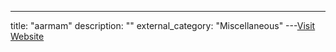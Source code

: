 ---
title: "aarmam"
description: ""
external_category: "Miscellaneous"
---[Visit Website](https://github.com/aarmam)

